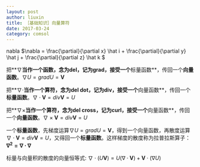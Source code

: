 ```yaml
---
layout: post
author: liuxin
title: ［基础知识］向量算符
date: 2017-03-24
category: comsol
---
```

<script type="text/x-mathjax-config">MathJax.Hub.Config({tex2jax: {inlineMath:[['$','$']]}});</script>
<script type="text/javascript" src="http://cdn.mathjax.org/mathjax/latest/MathJax.js?config=TeX-AMS-MML_HTMLorMML"></script>

nabla $\nabla = \frac{\partial}{\partial x} \hat i + \frac{\partial}{\partial y} \hat j + \frac{\partial}{\partial z} \hat k $

把**$\nabla$**当作一个函数，念为del，记为grad，接受一个**标量函数**，传回一个**向量函数**。$\nabla U = grad U = \mathbf V$

把**$\nabla \cdot$**当作一个算符，念为del dot，记为div，接受一个**向量函数**，传回一个**标量函数**。$\nabla  \cdot \mathbf V= div \mathbf V = U$

把**$\nabla \times$**当作一个算符，念为del cross，记为curl，接受一个**向量函数**，传回一个**向量函数**。$\nabla  \times \mathbf V= div \mathbf V = U$

一个**标量函数**，先梯度运算$\nabla U = grad U = \mathbf V$，得到一个向量函数，再散度运算$\nabla  \cdot \mathbf V= div \mathbf V = U$，又得回一个**标量函数**。这样梯度的散度称为拉普拉斯算子：
**$\nabla ^2 = \nabla \cdot \nabla$**

标量与向量积的散度的向量恒等式:
$\nabla \cdot (U \mathbf V) = U (\nabla \cdot \mathbf V) + \mathbf V \cdot (\nabla U)$